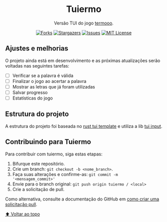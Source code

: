 <div align="center">
  <h1>Tuiermo</h1>

  <p align="center">Versão TUI do jogo <a href="https://term.ooo/">termooo</a>.</p>

  [![Forks][forks-shield]][forks-url]
  [![Stargazers][stars-shield]][stars-url]
  [![Issues][issues-shield]][issues-url]
  [![MIT License][license-shield]][license-url]
</div>

## Ajustes e melhorias

O projeto ainda está em desenvolvimento e as próximas atualizações serão voltadas nas seguintes tarefas:

- [ ] Verificar se a palavra é válida
- [ ] Finalizar o jogo ao acertar a palavra
- [ ] Mostrar as letras que já foram utilizadas
- [ ] Salvar progresso
- [ ] Estatísticas do jogo

## Estrutura do projeto

A estrutura do projeto foi baseada no [rust tui template](https://github.com/orhun/rust-tui-template) e utiliza a lib [tui input](https://github.com/sayanarijit/tui-input).

## Contribuindo para Tuiermo

Para contribuir com tuiermo, siga estas etapas:

1. Bifurque este repositório.
2. Crie um branch: `git checkout -b <nome_branch>`.
3. Faça suas alterações e confirme-as: `git commit -m '<mensagem_commit>'`
4. Envie para o branch original: `git push origin tuiermo / <local>`
5. Crie a solicitação de pull.

Como alternativa, consulte a documentação do GitHub em [como criar uma solicitação pull](https://help.github.com/en/github/collaborating-with-issues-and-pull-requests/creating-a-pull-request).

[⬆ Voltar ao topo](#Tuiermo)

[forks-shield]: https://img.shields.io/github/forks/ImGabe/tuiermo
[forks-url]: https://github.com/ImGabe/tuiermo/network/members

[stars-shield]: https://img.shields.io/github/stars/ImGabe/tuiermo
[stars-url]: https://github.com/ImGabe/tuiermo/stargazers

[issues-shield]: https://img.shields.io/github/issues/ImGabe/tuiermo
[issues-url]: https://github.com/ImGabe/tuiermo/issues

[license-shield]: https://img.shields.io/github/license/ImGabe/tuiermo
[license-url]: https://github.com/ImGabe/tuiermo/blob/master/LICENSE
